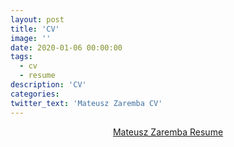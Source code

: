 ```yaml
---
layout: post
title: 'CV'
image: ''
date: 2020-01-06 00:00:00
tags:
  - cv
  - resume
description: 'CV'
categories:
twitter_text: 'Mateusz Zaremba CV'
---
```


<center>
<object data="{{ "/assets/pdf/mateusz-zaremba-cv.pdf"}}" alt="" type="application/pdf"  width="600" height="500">
  <a href="{{ "/assets/pdf/mateusz-zaremba-cv.pdf"}}" alt="">Mateusz Zaremba Resume</a>
</object>
</center>
